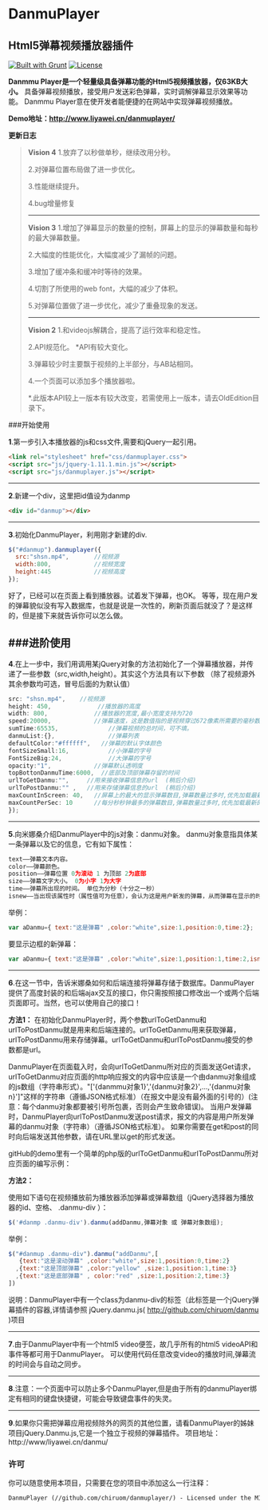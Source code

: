# DanmuPlayer
## Html5弹幕视频播放器插件
[![Built with Grunt](https://cdn.gruntjs.com/builtwith.png)](http://gruntjs.com/)     [![License](http://img.shields.io/badge/license-MIT-brightgreen.svg)](http://opensource.org/licenses/MIT)

**Danmmu Player是一个轻量级具备弹幕功能的Html5视频播放器，仅63KB大小。**
具备弹幕视频播放，接受用户发送彩色弹幕，实时调解弹幕显示效果等功能。
Danmmu Player意在使开发者能便捷的在网站中实现弹幕视频播放。

**Demo地址：http://www.liyawei.cn/danmuplayer/**

**更新日志**
>**Vision 4**
>1.放弃了以秒做单秒，继续改用分秒。
>
>2.对弹幕位置布局做了进一步优化。
>
>3.性能继续提升。
>
>4.bug增量修复
>- - -
>**Vision 3**
>1.增加了弹幕显示的数量的控制，屏幕上的显示的弹幕数量和每秒的最大弹幕数量。
>
>2.大幅度的性能优化，大幅度减少了漏帧的问题。
>
>3.增加了缓冲条和缓冲时等待的效果。
>
>4.切割了所使用的web font，大幅的减少了体积。
>
>5.对弹幕位置做了进一步优化，减少了重叠现象的发送。
>- - -
> **Vision 2**
> 1.和videojs解耦合，提高了运行效率和稳定性。
>
> 2.API规范化。  *API有较大变化。
>
> 3.弹幕较少时主要飘于视频的上半部分，与AB站相同。
>
> 4.一个页面可以添加多个播放器啦。
>
> *.此版本API较上一版本有较大改变，若需使用上一版本，请去OldEdition目录下。

###开始使用

**1**.第一步引入本播放器的js和css文件,需要和jQuery一起引用。

```html
<link rel="stylesheet" href="css/danmuplayer.css">
<script src="js/jquery-1.11.1.min.js"></script>
<script src="js/danmuplayer.js"></script>
```
---
**2**.新建一个div，这里把id值设为danmp

```html
<div id="danmup"></div>
```
---
**3**.初始化DanmuPlayer，利用刚才新建的div.

```javascript
$("#danmup").danmuplayer({
  src:"shsn.mp4",       //视频源
  width:800,			//视频宽度
  height:445			//视频高度
});
```
好了，已经可以在页面上看到播放器。试着发下弹幕，也OK。
等等，现在用户发的弹幕貌似没有写入数据库，也就是说是一次性的，刷新页面后就没了？是这样的，但是接下来就告诉你可以怎么做。

###进阶使用
---
**4**.在上一步中，我们用调用某jQuery对象的方法初始化了一个弹幕播放器，并传递了一些参数（src,width,height）。其实这个方法具有以下参数 （除了视频源外其余参数均可选，冒号后面的为默认值）

```javascript
src: "shsn.mp4",    //视频源
height: 450,             //播放器的高度
width: 800,				//播放器的宽度,最小宽度支持为720
speed:20000,			//弹幕速度，这是数值指的是视频穿过672像素所需要的毫秒数
sumTime:65535,				//弹幕视频的总时间，可不填。
danmuList:{},				//弹幕列表
defaultColor:"#ffffff",   //弹幕的默认字体颜色
fontSizeSmall:16,			//小弹幕的字号
FontSizeBig:24,				//大弹幕的字号
opacity:"1",  			//弹幕默认透明度
topBottonDanmuTime:6000,  //底部及顶部弹幕存留的时间
urlToGetDanmu:"",     //用来接收弹幕信息的url  (稍后介绍)
urlToPostDanmu:"" ,   //用来存储弹幕信息的url  (稍后介绍)
maxCountInScreen: 40,   //屏幕上的最大的显示弹幕数目,弹幕数量过多时,优先加载最新的。
maxCountPerSec: 10      //每分秒秒钟最多的弹幕数目,弹幕数量过多时,优先加载最新的。
});
```
---
**5**.向米娜桑介绍DanmuPlayer中的js对象：danmu对象。
danmu对象意指具体某一条弹幕以及它的信息，它有如下属性：

```javascript
text——弹幕文本内容。
color——弹幕颜色。
position——弹幕位置 0为滚动 1 为顶部 2为底部
size——弹幕文字大小。 0为小字 1为大字
time——弹幕所出现的时间。 单位为分秒（十分之一秒）
isnew——当出现该属性时（属性值可为任意），会认为这是用户新发的弹幕，从而弹幕在显示的时候会有边框。
```

举例：
```javascript
var aDanmu={ text:"这是弹幕" ,color:"white",size:1,position:0,time:2};
```
要显示边框的新弹幕：
```javascript
var aDanmu={ text:"这是弹幕" ,color:"white",size:1,position:1,time:2,isnew:1};
```



---
**6**.在这一节中，告诉米娜桑如何和后端连接将弹幕存储于数据库。DanmuPlayer提供了高度封装的和后端ajax交互的接口，你只需按照接口修改出一个或两个后端页面即可。当然，也可以使用自己的接口！

**方法1：**
在初始化DanmuPlayer时，两个参数urlToGetDanmu和urlToPostDanmu就是用来和后端连接的。urlToGetDanmu用来获取弹幕，urlToPostDanmu用来存储弹幕。urlToGetDanmu和urlToPostDanmu接受的参数都是url。

DanmuPlayer在页面载入时，会向urlToGetDanmu所对应的页面发送Get请求，urlToGetDanmu对应页面的http响应报文的内容中应该是一个由danmu对象组成的js数组（字符串形式）。"['{danmmu对象1}','{danmu对象2}',...,'{danmu对象n}']"这样的字符串（遵循JSON格式标准）（在报文中是没有最外面的引号的）(注意：每个danmu对象都要被引号所包裹，否则会产生致命错误)。
当用户发弹幕时，DanmuPlayer向urlToPostDanmu发送post请求，报文的内容是用户所发弹幕的danmu对象（字符串）（遵循JSON格式标准）。
如果你需要在get和post的同时向后端发送其他参数，请在URL里以get的形式发送。

gitHub的demo里有一个简单的php版的urlToGetDanmu和urlToPostDanmu所对应页面的编写示例：



**方法2：**

使用如下语句在视频播放前为播放器添加弹幕或弹幕数组（jQuery选择器为播放器的id、空格、 .danmu-div ）：
```javascript
$('#danmp .danmu-div').danmu(addDanmu,弹幕对象 或 弹幕对象数组);
```
举例：
```javascript
$("#danmup .danmu-div").danmu("addDanmu",[
   {text:"这是滚动弹幕" ,color:"white",size:1,position:0,time:2}
  ,{text:"这是顶部弹幕" ,color:"yellow" ,size:1,position:1,time:3}
  ,{text:"这是底部弹幕" , color:"red" ,size:1,position:2,time:3}
])
```
说明：DanmuPlayer中有一个class为danmu-div的标签（此标签是一个jQuery弹幕插件的容器,详情请参照 jQuery.danmu.js( http://github.com/chiruom/danmu )项目



---
**7**.由于DanmuPlayer中有一个html5 video便签，故几乎所有的html5 videoAPI和事件等都可用于DanmuPlayer。
可以使用代码任意改变video的播放时间,弹幕流的时间会与自动之同步。

---

**8**.注意：一个页面中可以防止多个DanmuPlayer,但是由于所有的danmuPlayer绑定有相同的键盘快捷键，可能会导致键盘事件的失灵。

---


**9**.如果你只需把弹幕应用视频除外的网页的其他位置，请看DanmuPlayer的姊妹项目jQuery.Danmu.js,它是一个独立于视频的弹幕插件。
项目地址： http://www/liyawei.cn/danmu/
### 许可
你可以随意使用本项目，只需要在您的项目中添加这么一行注释：
```html
DanmuPlayer (//github.com/chiruom/danmuplayer/) - Licensed under the MIT license
```

